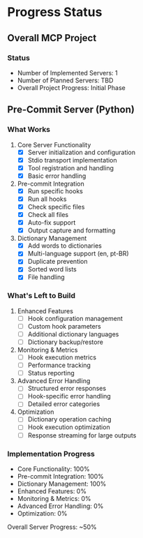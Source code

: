 # Progress Status

## Overall MCP Project
### Status
- Number of Implemented Servers: 1
- Number of Planned Servers: TBD
- Overall Project Progress: Initial Phase

## Pre-Commit Server (Python)
### What Works
1. Core Server Functionality
   - [x] Server initialization and configuration
   - [x] Stdio transport implementation
   - [x] Tool registration and handling
   - [x] Basic error handling

2. Pre-commit Integration
   - [x] Run specific hooks
   - [x] Run all hooks
   - [x] Check specific files
   - [x] Check all files
   - [x] Auto-fix support
   - [x] Output capture and formatting

3. Dictionary Management
   - [x] Add words to dictionaries
   - [x] Multi-language support (en, pt-BR)
   - [x] Duplicate prevention
   - [x] Sorted word lists
   - [x] File handling

### What's Left to Build
1. Enhanced Features
   - [ ] Hook configuration management
   - [ ] Custom hook parameters
   - [ ] Additional dictionary languages
   - [ ] Dictionary backup/restore

2. Monitoring & Metrics
   - [ ] Hook execution metrics
   - [ ] Performance tracking
   - [ ] Status reporting

3. Advanced Error Handling
   - [ ] Structured error responses
   - [ ] Hook-specific error handling
   - [ ] Detailed error categories

4. Optimization
   - [ ] Dictionary operation caching
   - [ ] Hook execution optimization
   - [ ] Response streaming for large outputs

### Implementation Progress
- Core Functionality: 100%
- Pre-commit Integration: 100%
- Dictionary Management: 100%
- Enhanced Features: 0%
- Monitoring & Metrics: 0%
- Advanced Error Handling: 0%
- Optimization: 0%

Overall Server Progress: ~50%